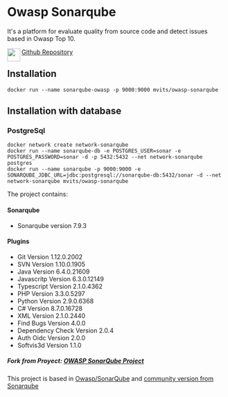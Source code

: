 
 # Owasp Sonarqube
It's a platform for evaluate quality from source code and detect issues based in Owasp Top 10.


<img src="https://github.com/fluidicon.png" width=30 align=left>[Github Repository](https://github.com/mvits/sonarqube)


## Installation
```
docker run --name sonarqube-owasp -p 9000:9000 mvits/owasp-sonarqube
```
## Installation with database 
### PostgreSql
```
docker network create network-sonarqube
docker run --name sonarqube-db -e POSTGRES_USER=sonar -e POSTGRES_PASSWORD=sonar -d -p 5432:5432 --net network-sonarqube postgres
docker run --name sonarqube -p 9000:9000 -e SONARQUBE_JDBC_URL=jdbc:postgresql://sonarqube-db:5432/sonar -d --net network-sonarqube mvits/owasp-sonarqube
```
The project contains:

#### Sonarqube
- Sonarqube version 7.9.3

#### Plugins
- Git Version 1.12.0.2002
- SVN Version 1.10.0.1905
- Java Version 6.4.0.21609
- Javascritp Version 6.3.0.12149
- Typescript Version 2.1.0.4362
- PHP Version 3.3.0.5297
- Python Version 2.9.0.6368
- C# Version 8.7.0.16728
- XML Version 2.1.0.2440
- Find Bugs Version 4.0.0
- Dependency Check Version 2.0.4
- Auth Oidc Version 2.0.0
- Softvis3d Version 1.1.0

##### Fork from Proyect: [OWASP SonarQube Project](https://github.com/OWASP/sonarqube)
 
This project is based in [Owasp/SonarQube](https://hub.docker.com/r/owasp/sonarqube) and [community version from Sonarqube](https://www.sonarqube.org/)
